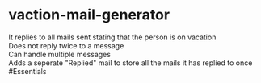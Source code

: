 # vaction-mail-generator
It replies to all mails sent stating that the person is on vacation<br />
Does not reply twice to a message<br />
Can handle multiple messages<br />
Adds a seperate "Replied" mail to store all the mails it has replied to once<br />
#Essentials

